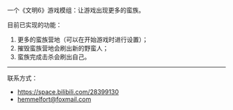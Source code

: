 
一个《文明6》游戏模组：让游戏出现更多的蛮族。

目前已实现的功能：

1. 更多的蛮族营地（可以在开始游戏时进行设置）；
2. 摧毁蛮族营地会刷出新的野蛮人；
3. 蛮族完成击杀会刷出自己。

---

联系方式：

- https://space.bilibili.com/28399130
- hemmelfort@foxmail.com

